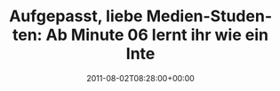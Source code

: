 ---
retweeted: false
source: <a href="http://itunes.apple.com/us/app/twitter/id409789998?mt=12" rel="nofollow">Twitter
  for Mac</a>
entities:
  hashtags:
  - text: s21
    indices:
    - '114'
    - '118'
  symbols: []
  user_mentions:
  - name: Markus Beckedahl
    screen_name: netzpolitik
    indices:
    - '124'
    - '136'
    id_str: '9655032'
    id: '9655032'
  urls:
  - url: http://t.co/JMZCe74
    expanded_url: http://bit.ly/rhoAtT
    display_url: bit.ly/rhoAtT
    indices:
    - '94'
    - '113'
display_text_range:
- '0'
- '137'
favorite_count: '2'
id_str: '98309057814859776'
truncated: false
retweet_count: '1'
id: '98309057814859776'
possibly_sensitive: false
created_at: Tue Aug 02 08:28:00 +0000 2011
favorited: false
full_text: 'Aufgepasst, liebe Medien-Studenten: Ab Minute 06 lernt ihr wie ein Interview
  entgleisen kann:  #s21 (via [@netzpolitik](https://twitter.com/netzpolitik))'
lang: de
quote_url: http://bit.ly/rhoAtT
tags:
- s21
- pesos/twitter
date: '2011-08-02T08:28:00+00:00'
src: https://twitter.com/bascht/status/98309057814859776
original_url: https://twitter.com/bascht/status/98309057814859776
type: twitter_tweet
text: 'Aufgepasst, liebe Medien-Studenten: Ab Minute 06 lernt ihr wie ein Interview
  entgleisen kann:  #s21 (via [@netzpolitik](https://twitter.com/netzpolitik))'
title: 'Aufgepasst, liebe Medien-Studenten: Ab Minute 06 lernt ihr wie ein Inte'

---